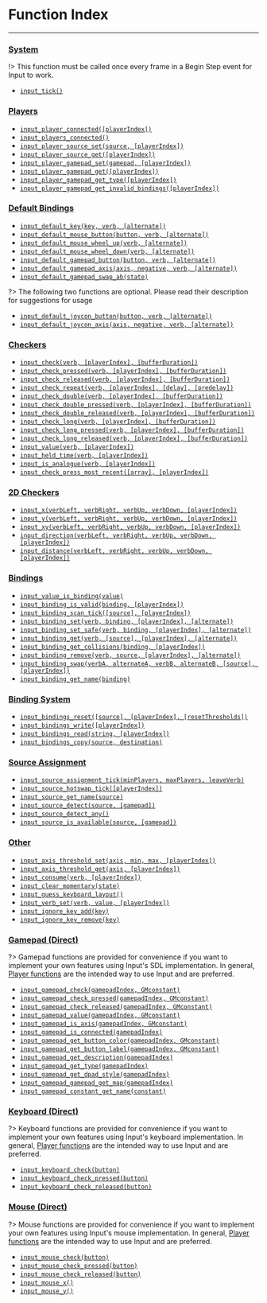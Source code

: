 # Function Index

---

### [System](Functions-(System))

!> This function must be called once every frame in a Begin Step event for Input to work.

- [`input_tick()`](Functions-(System)#input_tick)

### [Players](Functions-(Players))

- [`input_player_connected([playerIndex])`](Functions-(Players)#input_player_connectedplayerindex)
- [`input_players_connected()`](Functions-(Players)#input_players_connected)
- [`input_player_source_set(source, [playerIndex])`](Functions-(Players)#input_player_source_setsource-playerindex)
- [`input_player_source_get([playerIndex])`](Functions-(Players)#input_player_source_getplayerindex)
- [`input_player_gamepad_set(gamepad, [playerIndex])`](Functions-(Players)#input_player_gamepad_setgamepad-playerindex)
- [`input_player_gamepad_get([playerIndex])`](Functions-(Players)#input_player_gamepad_getplayerindex)
- [`input_player_gamepad_get_type([playerIndex])`](Functions-(Players)#input_player_gamepad_get_typeplayerindex)
- [`input_player_gamepad_get_invalid_bindings([playerIndex])`](Functions-(Players)#input_player_gamepad_get_invalid_bindingsplayerindex)

### [Default Bindings](Functions-(Default-Bindings))

- [`input_default_key(key, verb, [alternate])`](Functions-(Default-Bindings)#input_default_keykey-verb-alternate)
- [`input_default_mouse_button(button, verb, [alternate])`](Functions-(Default-Bindings)#input_default_mouse_buttonbutton-verb-alternate)
- [`input_default_mouse_wheel_up(verb, [alternate])`](Functions-(Default-Bindings)#input_default_mouse_wheel_upverb-alternate)
- [`input_default_mouse_wheel_down(verb, [alternate])`](Functions-(Default-Bindings)#input_default_mouse_wheel_downverb-alternate)
- [`input_default_gamepad_button(button, verb, [alternate])`](Functions-(Default-Bindings)#input_default_gamepad_buttonbutton-verb-alternate)
- [`input_default_gamepad_axis(axis, negative, verb, [alternate])`](Functions-(Default-Bindings)#input_default_gamepad_axisaxis-negative-verb-alternate)
- [`input_default_gamepad_swap_ab(state)`](Functions-(Default-Bindings)#input_default_gamepad_swap_abstate)

?> The following two functions are optional. Please read their description for suggestions for usage

- [`input_default_joycon_button(button, verb, [alternate])`](Functions-(Default-Bindings)#input_default_joycon_buttonbutton-verb-alternate)
- [`input_default_joycon_axis(axis, negative, verb, [alternate])`](Functions-(Default-Bindings)#input_default_joycon_axisaxis-negative-verb-alternate)

### [Checkers](Functions-(Checkers))

- [`input_check(verb, [playerIndex], [bufferDuration])`](Functions-(Checkers)#input_checkverb-playerindex-bufferduration)
- [`input_check_pressed(verb, [playerIndex], [bufferDuration])`](Functions-(Checkers)#input_check_pressedverb-playerindex-bufferduration)
- [`input_check_released(verb, [playerIndex], [bufferDuration])`](Functions-(Checkers)#input_check_releasedverb-playerindex-bufferduration)
- [`input_check_repeat(verb, [playerIndex], [delay], [predelay])`](Functions-(Checkers)#input_check_repeatverb-playerindex-delay-predelay)
- [`input_check_double(verb, [playerIndex], [bufferDuration])`](Functions-(Checkers)#input_check_doubleverb-playerindex-bufferduration)
- [`input_check_double_pressed(verb, [playerIndex], [bufferDuration])`](Functions-(Checkers)#input_check_double_pressedverb-playerindex-bufferduration)
- [`input_check_double_released(verb, [playerIndex], [bufferDuration])`](Functions-(Checkers)#input_check_double_releasedverb-playerindex-bufferduration)
- [`input_check_long(verb, [playerIndex], [bufferDuration])`](Functions-(Checkers)#input_check_longverb-playerindex-bufferduration)
- [`input_check_long_pressed(verb, [playerIndex], [bufferDuration])`](Functions-(Checkers)#input_check_long_pressedverb-playerindex-bufferduration)
- [`input_check_long_released(verb, [playerIndex], [bufferDuration])`](Functions-(Checkers)#input_check_long_releasedverb-playerindex-bufferduration)
- [`input_value(verb, [playerIndex])`](Functions-(Checkers)#input_valueverb-playerindex)
- [`input_held_time(verb, [playerIndex])`](Functions-(Checkers)#input_held_timeverb-playerIndex)
- [`input_is_analogue(verb, [playerIndex])`](Functions-(Checkers)#input_is_analogueverb-playerindex)
- [`input_check_press_most_recent([array], [playerIndex])`](Functions-(Checkers)#input_check_press_most_recentarray-playerindex)

### [2D Checkers](Functions-(2D-Checkers))

- [`input_x(verbLeft, verbRight, verbUp, verbDown, [playerIndex])`](Functions-(2D-Checkers)#input_xverbleft-verbright-verbup-verbdown-playerindex)
- [`input_y(verbLeft, verbRight, verbUp, verbDown, [playerIndex])`](Functions-(2D-Checkers)#input_xverbleft-verbright-verbup-verbdown-playerindex)
- [`input_xy(verbLeft, verbRight, verbUp, verbDown, [playerIndex])`](Functions-(2D-Checkers)#input_yverbleft-verbright-verbup-verbdown-playerindex)
- [`input_direction(verbLeft, verbRight, verbUp, verbDown, [playerIndex])`](Functions-(2D-Checkers)#input_directionverbleft-verbright-verbup-verbdown-playerindex)
- [`input_distance(verbLeft, verbRight, verbUp, verbDown, [playerIndex])`](Functions-(2D-Checkers)#input_distanceverbleft-verbright-verbup-verbdown-playerindex)

### [Bindings](Functions-(Bindings))

- [`input_value_is_binding(value)`](Functions-(Bindings)#input_value_is_bindingvalue)
- [`input_binding_is_valid(binding, [playerIndex])`](Functions-(Bindings)#input_binding_is_validbinding-playerIndex)
- [`input_binding_scan_tick([source], [playerIndex])`](Functions-(Bindings)#input_binding_scan_ticksource-playerindex)
- [`input_binding_set(verb, binding, [playerIndex], [alternate])`](Functions-(Bindings)#input_binding_setverb-binding-playerindex-alternate)
- [`input_binding_set_safe(verb, binding, [playerIndex], [alternate])`](Functions-(Bindings)#input_binding_set_safeverb-binding-playerindex-alternate)
- [`input_binding_get(verb, [source], [playerIndex], [alternate])`](Functions-(Bindings)#input_binding_getverb-source-playerindex-alternate)
- [`input_binding_get_collisions(binding, [playerIndex])`](Functions-(Bindings)#input_binding_get_collisionsbinding-playerindex)
- [`input_binding_remove(verb, source, [playerIndex], [alternate])`](Functions-(Bindings)#input_binding_removeverb-source-playerindex-alternate)
- [`input_binding_swap(verbA, alternateA, verbB, alternateB, [source], [playerIndex])`](Functions-(Bindings)#input_binding_swapverba-alternatea-verbb-alternateb-source-playerindex)
- [`input_binding_get_name(binding)`](Functions-(Bindings)#input_binding_get_namebinding)

### [Binding System](Functions-(Binding-System))

- [`input_bindings_reset([source], [playerIndex], [resetThresholds])`](Functions-(Binding-System)#input_bindings_resetsource-playerindex-resetthresholds)
- [`input_bindings_write([playerIndex])`](Functions-(Binding-System)#input_bindings_writeplayerindex)
- [`input_bindings_read(string, [playerIndex])`](Functions-(Binding-System)#input_bindings_readstring-playerindex)
- [`input_bindings_copy(source, destination)`](Functions-(Binding-System)#input_bindings_copysource-destination)

### [Source Assignment](Functions-(Source-Assignment))

- [`input_source_assignment_tick(minPlayers, maxPlayers, leaveVerb)`](Functions-(Source-Assignment)#input_source_assignment_tickminplayers-maxplayers-leaveverb)
- [`input_source_hotswap_tick([playerIndex])`](Functions-(Source-Assignment)#input_source_hotswap_tickplayerindex)
- [`input_source_get_name(source)`](Functions-(Source-Assignment)#input_source_get_namesource)
- [`input_source_detect(source, [gamepad])`](Functions-(Source-Assignment)#input_source_detectsource-gamepad)
- [`input_source_detect_any()`](Functions-(Source-Assignment)#input_source_detect_any)
- [`input_source_is_available(source, [gamepad])`](Functions-(Source-Assignment)#input_source_is_availablesource-gamepad)

### [Other](Functions-(Other))

- [`input_axis_threshold_set(axis, min, max, [playerIndex])`](Functions-(Other)#input_axis_threshold_setaxis-min-max-playerindex)
- [`input_axis_threshold_get(axis, [playerIndex])`](Functions-(Other)#input_axis_threshold_getaxis-playerindex)
- [`input_consume(verb, [playerIndex])`](Functions-(Other)#input_consumeverb-playerindex)
- [`input_clear_momentary(state)`](Functions-(Other)#input_clear_momentarystate)
- [`input_guess_keyboard_layout()`](Functions-(Other)#input_guess_keyboard_layout)
- [`input_verb_set(verb, value, [playerIndex])`](Functions-(Other)#input_verb_setverb-value-playerindex)
- [`input_ignore_key_add(key)`](Functions-(Other)#input_ignore_key_addkey)
- [`input_ignore_key_remove(key)`](Functions-(Other)#input_ignore_key_removekey)

### [Gamepad (Direct)](Functions-(Gamepad))

?> Gamepad functions are provided for convenience if you want to implement your own features using Input's SDL implementation. In general, [Player functions](Function-Index#players) are the intended way to use Input and are preferred.

- [`input_gamepad_check(gamepadIndex, GMconstant)`](Functions-(Gamepad)#input_gamepad_checkgamepadindex-gmconstant)
- [`input_gamepad_check_pressed(gamepadIndex, GMconstant)`](Functions-(Gamepad)#input_gamepad_check_pressedgamepadindex-gmconstant)
- [`input_gamepad_check_released(gamepadIndex, GMconstant)`](Functions-(Gamepad)#input_gamepad_check_releasedgamepadindex-gmconstant)
- [`input_gamepad_value(gamepadIndex, GMconstant)`](Functions-(Gamepad)#input_gamepad_valuegamepadindex-gmconstant)
- [`input_gamepad_is_axis(gamepadIndex, GMconstant)`](Functions-(Gamepad)#input_gamepad_is_axisgamepadindex-gmconstant)
- [`input_gamepad_is_connected(gamepadIndex)`](Functions-(Gamepad)#input_gamepad_is_connectedgamepadindex)
- [`input_gamepad_get_button_color(gamepadIndex, GMconstant)`](Functions-(Gamepad)#input_gamepad_get_button_colorgamepadindex-gmconstant)
- [`input_gamepad_get_button_label(gamepadIndex, GMconstant)`](Functions-(Gamepad)#input_gamepad_get_button_labelgamepadindex-gmconstant)
- [`input_gamepad_get_description(gamepadIndex)`](Functions-(Gamepad)#input_gamepad_get_descriptiongamepadindex)
- [`input_gamepad_get_type(gamepadIndex)`](Functions-(Gamepad)#input_gamepad_get_typegamepadindex)
- [`input_gamepad_get_dpad_style(gamepadIndex)`](Functions-(Gamepad)#input_gamepad_get_dpad_stylegamepadindex)
- [`input_gamepad_gamepad_get_map(gamepadIndex)`](Functions-(Gamepad)#input_gamepad_gamepad_get_mapgamepadindex)
- [`input_gamepad_constant_get_name(constant)`](Functions-(Gamepad)#input_gamepad_constant_get_nameconstant)

### [Keyboard (Direct)](Functions-(Keyboard))

?> Keyboard functions are provided for convenience if you want to implement your own features using Input's keyboard implementation. In general, [Player functions](Function-Index#players) are the intended way to use Input and are preferred.

- [`input_keyboard_check(button)`](Functions-(Keyboard)#input_keyboard_checkkey)
- [`input_keyboard_check_pressed(button)`](Functions-(Keyboard)#input_keyboard_check_pressedkey)
- [`input_keyboard_check_released(button)`](Functions-(Keyboard)#input_keyboard_check_releasedkey)

### [Mouse (Direct)](Functions-(Mouse))

?> Mouse functions are provided for convenience if you want to implement your own features using Input's mouse implementation. In general, [Player functions](Function-Index#players) are the intended way to use Input and are preferred.

- [`input_mouse_check(button)`](Functions-(Mouse)#input_mouse_checkbutton)
- [`input_mouse_check_pressed(button)`](Functions-(Mouse)#input_mouse_check_pressedbutton)
- [`input_mouse_check_released(button)`](Functions-(Mouse)#input_mouse_check_releasedbutton)
- [`input_mouse_x()`](Functions-(Mouse)#input_mouse_x)
- [`input_mouse_y()`](Functions-(Mouse)#input_mouse_y)
